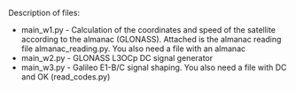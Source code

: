 Description of files:
- main_w1.py - Calculation of the coordinates and speed of the satellite according to the almanac (GLONASS). Attached is the almanac reading file almanac_reading.py. You also need a file with an almanac
- main_w2.py - GLONASS L3OCp DC signal generator
- main_w3.py - Galileo E1-B/C signal shaping. You also need a file with DC and OK (read_codes.py)
